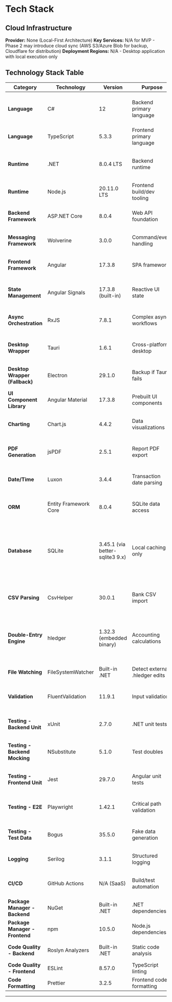 # Tech Stack

## Cloud Infrastructure

**Provider:** None (Local-First Architecture)
**Key Services:** N/A for MVP - Phase 2 may introduce cloud sync (AWS S3/Azure Blob for backup, Cloudflare for distribution)
**Deployment Regions:** N/A - Desktop application with local execution only

## Technology Stack Table

| Category | Technology | Version | Purpose | Rationale |
|----------|-----------|---------|---------|-----------|
| **Language** | C# | 12 | Backend primary language | Nullable reference types, records for DTOs, pattern matching, top-level statements for minimal APIs |
| **Language** | TypeScript | 5.3.3 | Frontend primary language | Strong typing, excellent Angular tooling, team expertise per PRD |
| **Runtime** | .NET | 8.0.4 LTS | Backend runtime | Long-term support (Nov 2026), performance improvements, native AOT ready for future optimization |
| **Runtime** | Node.js | 20.11.0 LTS | Frontend build/dev tooling | LTS version (Apr 2026), stable performance, Angular CLI requirement |
| **Backend Framework** | ASP.NET Core | 8.0.4 | Web API foundation | Minimal APIs for endpoints, high performance, cross-platform |
| **Messaging Framework** | Wolverine | 3.0.0 | Command/event handling | Local message bus, async workflows, CQRS support, .NET native |
| **Frontend Framework** | Angular | 17.3.8 | SPA framework | Signals (reactive state), standalone components, tree-shaking, mature ecosystem |
| **State Management** | Angular Signals | 17.3.8 (built-in) | Reactive UI state | Built-in reactivity, simpler than NgRx for solo dev, excellent computed values |
| **Async Orchestration** | RxJS | 7.8.1 | Complex async workflows | HTTP streams, CSV import progress, WebSocket (future), proven patterns |
| **Desktop Wrapper** | Tauri | 1.6.1 | Cross-platform desktop | 10-15MB bundle, Rust security, native file I/O, process spawning (Week 1 validation required) |
| **Desktop Wrapper (Fallback)** | Electron | 29.1.0 | Backup if Tauri fails | Battle-tested, larger bundle acceptable if Tauri validation fails Week 1 |
| **UI Component Library** | Angular Material | 17.3.8 | Prebuilt UI components | Accessibility (WCAG AA), consistent design system, rapid prototyping |
| **Charting** | Chart.js | 4.4.2 | Data visualizations | Lightweight (61KB), interactive, sufficient for dashboard/reports, good documentation |
| **PDF Generation** | jsPDF | 2.5.1 | Report PDF export | Client-side PDF generation, Chart.js integration, no server dependency (FR16) |
| **Date/Time** | Luxon | 3.4.4 | Transaction date parsing | Timezone-safe, immutable, ISO 8601 support, successor to Moment.js |
| **ORM** | Entity Framework Core | 8.0.4 | SQLite data access | Code-first migrations, LINQ queries, change tracking for cache invalidation |
| **Database** | SQLite | 3.45.1 (via better-sqlite3 9.x) | Local caching only | Serverless, cross-platform, perfect for desktop apps, NOT for financial data (only cache). No encryption in MVP—aligns with plaintext .hledger PTA philosophy. Phase 2 may add full-disk encryption. |
| **CSV Parsing** | CsvHelper | 30.0.1 | Bank CSV import | 50M+ downloads, handles encoding/delimiters/edge cases, excellent error handling |
| **Double-Entry Engine** | hledger | 1.32.3 (embedded binary) | Accounting calculations | Battle-tested (20+ years Ledger lineage), PTA community standard, JSON output support. Distributed as separate subprocess (GPL-compliant, no linking). |
| **File Watching** | FileSystemWatcher | Built-in .NET | Detect external .hledger edits | Native .NET, cross-platform, triggers cache invalidation |
| **Validation** | FluentValidation | 11.9.1 | Input validation | Expressive syntax, testable, separates validation from domain logic |
| **Testing - Backend Unit** | xUnit | 2.7.0 | .NET unit tests | Modern, async-friendly, parameterized tests, popular in .NET community |
| **Testing - Backend Mocking** | NSubstitute | 5.1.0 | Test doubles | Clean syntax, easy mocking for HledgerProcessRunner and file I/O |
| **Testing - Frontend Unit** | Jest | 29.7.0 | Angular unit tests | Faster than Jasmine/Karma, better DX, snapshot testing, parallel execution |
| **Testing - E2E** | Playwright | 1.42.1 | Critical path validation | Cross-browser, cross-platform, auto-wait, traces/videos for debugging |
| **Testing - Test Data** | Bogus | 35.5.0 | Fake data generation | Generate realistic test transactions, deterministic seeds for repeatability |
| **Logging** | Serilog | 3.1.1 | Structured logging | JSON output, sinks for file/console, correlation IDs, easy debugging |
| **CI/CD** | GitHub Actions | N/A (SaaS) | Build/test automation | Free for public repos, matrix builds (Windows/macOS/Linux), GitHub integration |
| **Package Manager - Backend** | NuGet | Built-in .NET | .NET dependencies | Standard .NET package manager |
| **Package Manager - Frontend** | npm | 10.5.0 | Node.js dependencies | Standard Node.js package manager, lockfile for reproducibility |
| **Code Quality - Backend** | Roslyn Analyzers | Built-in .NET | Static code analysis | StyleCop rules, nullable analysis, enforce conventions |
| **Code Quality - Frontend** | ESLint | 8.57.0 | TypeScript linting | Angular recommended rules, enforce code style |
| **Code Formatting** | Prettier | 3.2.5 | Frontend code formatting | Consistent formatting, integrates with ESLint |

---
